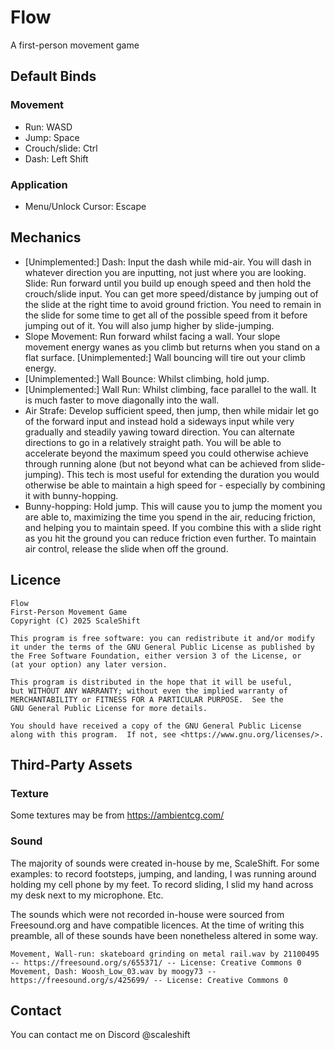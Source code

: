 # Flow
A first-person movement game

## Default Binds  
### Movement
- Run: WASD
- Jump: Space
- Crouch/slide: Ctrl
- Dash: Left Shift
  
### Application  
- Menu/Unlock Cursor: Escape

## Mechanics
- [Unimplemented:] Dash: Input the dash while mid-air. You will dash in whatever direction you are inputting, not just where you are looking.
Slide: Run forward until you build up enough speed and then hold the crouch/slide input. You can get more speed/distance by jumping out of the slide at the right time to avoid ground friction. You need to remain in the slide for some time to get all of the possible speed from it before jumping out of it. You will also jump higher by slide-jumping.
- Slope Movement: Run forward whilst facing a wall. Your slope movement energy wanes as you climb but returns when you stand on a flat surface. [Unimplemented:] Wall bouncing will tire out your climb energy.
- [Unimplemented:] Wall Bounce: Whilst climbing, hold jump.
- [Unimplemented:] Wall Run: Whilst climbing, face parallel to the wall. It is much faster to move diagonally into the wall.
- Air Strafe: Develop sufficient speed, then jump, then while midair let go of the forward input and instead hold a sideways input while very gradually and steadily yawing toward direction. You can alternate directions to go in a relatively straight path. You will be able to accelerate beyond the maximum speed you could otherwise achieve through running alone (but not beyond what can be achieved from slide-jumping). This tech is most useful for extending the duration you would otherwise be able to maintain a high speed for - especially by combining it with bunny-hopping.
- Bunny-hopping: Hold jump. This will cause you to jump the moment you are able to, maximizing the time you spend in the air, reducing friction, and helping you to maintain speed. If you combine this with a slide right as you hit the ground you can reduce friction even further. To maintain air control, release the slide when off the ground.

## Licence  
    Flow
    First-Person Movement Game
    Copyright (C) 2025 ScaleShift

    This program is free software: you can redistribute it and/or modify
    it under the terms of the GNU General Public License as published by
    the Free Software Foundation, either version 3 of the License, or
    (at your option) any later version.

    This program is distributed in the hope that it will be useful,
    but WITHOUT ANY WARRANTY; without even the implied warranty of
    MERCHANTABILITY or FITNESS FOR A PARTICULAR PURPOSE.  See the
    GNU General Public License for more details.

    You should have received a copy of the GNU General Public License
    along with this program.  If not, see <https://www.gnu.org/licenses/>.

## Third-Party Assets
### Texture
Some textures may be from https://ambientcg.com/
### Sound
The majority of sounds were created in-house by me, ScaleShift. For some examples: to record footsteps, jumping, and landing, I was running around holding my cell phone by my feet. To record sliding, I slid my hand across my desk next to my microphone. Etc.

The sounds which were not recorded in-house were sourced from Freesound.org and have compatible licences. At the time of writing this preamble, all of these sounds have been nonetheless altered in some way.

    Movement, Wall-run: skateboard grinding on metal rail.wav by 21100495 -- https://freesound.org/s/655371/ -- License: Creative Commons 0
    Movement, Dash: Woosh_Low_03.wav by moogy73 -- https://freesound.org/s/425699/ -- License: Creative Commons 0

## Contact
You can contact me on Discord @scaleshift